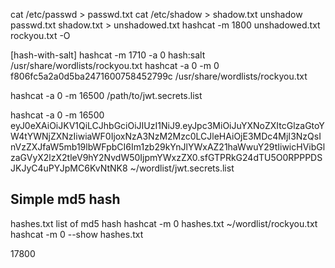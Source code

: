 
cat /etc/passwd > passwd.txt
cat /etc/shadow > shadow.txt
unshadow passwd.txt shadow.txt > unshadowed.txt
hashcat -m 1800 unshadowed.txt rockyou.txt -O



[hash-with-salt]            hashcat -m 1710 -a 0 hash:salt /usr/share/wordlists/rockyou.txt
                            hashcat -a 0 -m 0 f806fc5a2a0d5ba2471600758452799c /usr/share/wordlists/rockyou.txt



 hashcat -a 0 -m 16500 <YOUR-JWT> /path/to/jwt.secrets.list 

 hashcat -a 0 -m 16500 eyJ0eXAiOiJKV1QiLCJhbGciOiJIUzI1NiJ9.eyJpc3MiOiJuYXNoZXItcGlzaGtoYW4tYWNjZXNzIiwiaWF0IjoxNzA3NzM2Mzc0LCJleHAiOjE3MDc4MjI3NzQsInVzZXJfaW5mb19lbWFpbCI6Im1zb29kYnJlYWxAZ21haWwuY29tIiwicHVibGlzaGVyX2lzX2tleV9hY2NvdW50IjpmYWxzZX0.sfGTPRkG24dTU5O0RPPPDSJKJyC4uPYJpMC6KvNtNK8 ~/wordlist/jwt.secrets.list


 ## Simple md5 hash
 hashes.txt list of md5 hash
 hashcat -m 0 hashes.txt ~/wordlist/rockyou.txt
 hashcat -m 0 --show hashes.txt


 17800